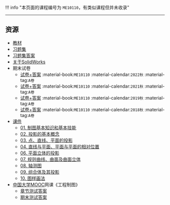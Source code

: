 !!! info "本页面的课程编号为 `ME10110`，有类似课程但并未收录"

---

## 资源  
- [教材](https://api.ecylt.top/v1/lanzou_link?url=https://cqu-openlib.lanzout.com/iciJ11wkq5rc&type=down)
- [习题集](https://api.ecylt.top/v1/lanzou_link?url=https://cqu-openlib.lanzout.com/iciPs1wkpxvi&type=down)
- [习题集答案](https://api.ecylt.top/v1/lanzou_link?url=https://cqu-openlib.lanzout.com/iM25G1wkpyve&type=down)  
- [关于SolidWorks](../技巧/软件的下载安装、使用教程/关于SolidWorks.md)  
- 期末试卷  
    - [试卷+答案](https://api.ecylt.top/v1/lanzou_link?url=https://cqu-openlib.lanzout.com/iZPjo21wr8ri&type=down) :material-book:`ME10110` :material-calendar:`2022秋` :material-tag:`A卷`  
    - [试卷+答案](https://api.ecylt.top/v1/lanzou_link?url=https://cqu-openlib.lanzout.com/igtJu21wr8kb&type=down) :material-book:`ME10110` :material-calendar:`2021秋` :material-tag:`A卷`  
    - [试卷+答案](https://api.ecylt.top/v1/lanzou_link?url=https://cqu-openlib.lanzout.com/iFTOt21wr8bc&type=down) :material-book:`ME10110` :material-calendar:`2019秋` :material-tag:`A卷`  
    - [试卷+答案](https://api.ecylt.top/v1/lanzou_link?url=https://cqu-openlib.lanzout.com/iugyZ21wr89a&type=down) :material-book:`ME10110` :material-calendar:`2018秋` :material-tag:`A卷`  
- [课件](https://api.ecylt.top/v1/lanzou_link?url=https://cqu-openlib.lanzout.com/iU8Mg1wkqpdi&type=down)
    - [01. 制图基本知识和基本技能](https://api.ecylt.top/v1/lanzou_link?url=https://cqu-openlib.lanzout.com/iCd5L1wkyfmf&type=down)
    - [02. 投影的基本概念](https://api.ecylt.top/v1/lanzou_link?url=https://cqu-openlib.lanzout.com/iDqIW1wkyfpi&type=down)
    - [03. 点、直线、平面的投影](https://api.ecylt.top/v1/lanzou_link?url=https://cqu-openlib.lanzout.com/ieKQD1wkyfve&type=down)
    - [04. 直线与平面、平面与平面的相对位置](https://api.ecylt.top/v1/lanzou_link?url=https://cqu-openlib.lanzout.com/iRSoy1wkyfyh&type=down)
    - [06. 平面立体的投影](https://api.ecylt.top/v1/lanzou_link?url=https://cqu-openlib.lanzout.com/ic7KO1wkygnc&type=down)
    - [07. 规则曲线、曲面及曲面立体](https://api.ecylt.top/v1/lanzou_link?url=https://cqu-openlib.lanzout.com/iGaF51wkyj0h&type=down)
    - [08. 轴测图](https://api.ecylt.top/v1/lanzou_link?url=https://cqu-openlib.lanzout.com/ix7Zu1wkyjeb&type=down)
    - [09. 组合体及其投影](https://api.ecylt.top/v1/lanzou_link?url=https://cqu-openlib.lanzout.com/ibVAO1wkyk3g&type=down)
    - [10. 图样画法](https://api.ecylt.top/v1/lanzou_link?url=https://cqu-openlib.lanzout.com/iLlmY1wkypha&type=down)
- [中国大学MOOC](https://www.icourse163.org/)网课《工程制图》
    - [章节测试答案](https://ginnnnnn.top/mooc/course/1472133480)
    - [期末测试答案](https://api.ecylt.top/v1/lanzou_link?url=https://cqu-openlib.lanzout.com/ijvQl20v02hi&type=down)